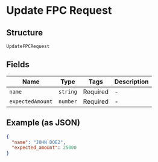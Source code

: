 
# Update FPC Request

## Structure

`UpdateFPCRequest`

## Fields

| Name | Type | Tags | Description |
|  --- | --- | --- | --- |
| `name` | `string` | Required | - |
| `expectedAmount` | `number` | Required | - |

## Example (as JSON)

```json
{
  "name": "JOHN DOE2",
  "expected_amount": 25000
}
```


